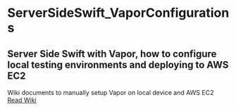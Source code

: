 # ServerSideSwift_VaporConfigurations
## Server Side Swift with Vapor, how to configure local testing environments and deploying to AWS EC2

Wiki documents to manually setup Vapor on local device and AWS EC2
[Read Wiki](https://github.com/SmartJSONEditor/ServerSideSwift_VaporConfigurations/wiki)
